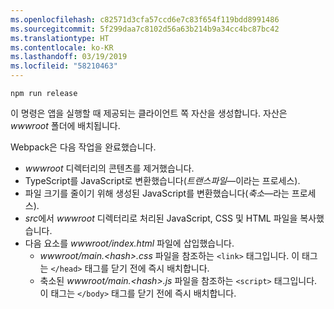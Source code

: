 ```yaml
---
ms.openlocfilehash: c82571d3cfa57ccd6e7c83f654f119bdd8991486
ms.sourcegitcommit: 5f299daa7c8102d56a63b214b9a34cc4bc87bc42
ms.translationtype: HT
ms.contentlocale: ko-KR
ms.lasthandoff: 03/19/2019
ms.locfileid: "58210463"
---
```

```console
npm run release
```

이 명령은 앱을 실행할 때 제공되는 클라이언트 쪽 자산을 생성합니다. 자산은 *wwwroot* 폴더에 배치됩니다.

Webpack은 다음 작업을 완료했습니다.

* *wwwroot* 디렉터리의 콘텐츠를 제거했습니다.
* TypeScript를 JavaScript로 변환했습니다(*트랜스파일*&mdash;이라는 프로세스).
* 파일 크기를 줄이기 위해 생성된 JavaScript를 변환했습니다(*축소*&mdash;라는 프로세스).
* *src*에서 *wwwroot* 디렉터리로 처리된 JavaScript, CSS 및 HTML 파일을 복사했습니다.
* 다음 요소를 *wwwroot/index.html* 파일에 삽입했습니다.
  * *wwwroot/main.\<hash\>.css* 파일을 참조하는 `<link>` 태그입니다. 이 태그는 `</head>` 태그를 닫기 전에 즉시 배치합니다.
  * 축소된 *wwwroot/main.\<hash\>.js* 파일을 참조하는 `<script>` 태그입니다. 이 태그는 `</body>` 태그를 닫기 전에 즉시 배치합니다.
